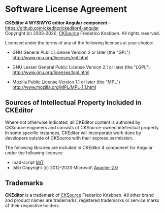 Software License Agreement
==========================

**CKEditor 4 WYSIWYG editor Angular component** – https://github.com/ckeditor/ckeditor4-angular <br>
Copyright (c) 2003-2020, [CKSource](https://cksource.com/) Frederico Knabben. All rights reserved.

Licensed under the terms of any of the following licenses at your
choice:

- GNU General Public License Version 2 or later (the "GPL")
  http://www.gnu.org/licenses/gpl.html

- GNU Lesser General Public License Version 2.1 or later (the "LGPL")
  http://www.gnu.org/licenses/lgpl.html

- Mozilla Public License Version 1.1 or later (the "MPL")
  http://www.mozilla.org/MPL/MPL-1.1.html

Sources of Intellectual Property Included in CKEditor
-----------------------------------------------------

Where not otherwise indicated, all CKEditor content is authored by CKSource engineers and consists of CKSource-owned intellectual property. In some specific instances, CKEditor will incorporate work done by developers outside of CKSource with their express permission.

The following libraries are included in CKEditor 4 component for Angular under the following licenses:

- load-script [MIT](https://github.com/eldargab/load-script#license)
- tslib Copyright (c) 2012-2020 Microsoft [Apache-2.0](https://github.com/Microsoft/tslib/blob/master/LICENSE.txt)

Trademarks
----------

**CKEditor** is a trademark of [CKSource](https://cksource.com/) Frederico Knabben. All other brand and product names are trademarks, registered trademarks or service marks of their respective holders.
